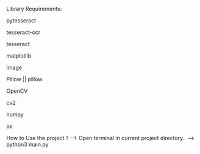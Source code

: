 
Library Requirements:

pytesseract

tesseract-ocr

tesseract

matplotlib

Image

Pillow || pillow

OpenCV

cv2

numpy

os

How to Use the project ?
--> Open terminal in current project directory..
--> python3 main.py
